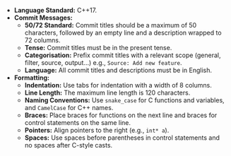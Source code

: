 *   **Language Standard:** C++17.
*   **Commit Messages:**
    *   **50/72 Standard:** Commit titles should be a maximum of 50 characters, followed by an empty line and a description wrapped to 72 columns.
    *   **Tense:** Commit titles must be in the present tense.
    *   **Categorisation:** Prefix commit titles with a relevant scope (general, filter, source, output...) e.g., `Source: Add new feature`.
    *   **Language:** All commit titles and descriptions must be in English.
*   **Formatting:**
    *   **Indentation:** Use tabs for indentation with a width of 8 columns.
    *   **Line Length:** The maximum line length is 120 characters.
    *   **Naming Conventions:** Use `snake_case` for C functions and variables, and `CamelCase` for C++ names.
    *   **Braces:** Place braces for functions on the next line and braces for control statements on the same line.
    *   **Pointers:** Align pointers to the right (e.g., `int* a`).
    *   **Spaces:** Use spaces before parentheses in control statements and no spaces after C-style casts.